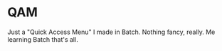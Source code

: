 # QAM
Just a "Quick Access Menu" I made in Batch. Nothing fancy, really. Me learning Batch that's all.
